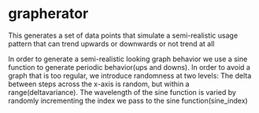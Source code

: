 grapherator
===========

This generates a set of data points that simulate a semi-realistic usage pattern that can trend upwards or downwards or not trend at all

In order to generate a semi-realistic looking graph behavior we use a sine function to generate periodic behavior(ups and downs).  In order to avoid a graph that is too regular, we introduce randomness at two levels:
The delta between steps across the x-axis is random, but within a range(deltavariance). The wavelength of the sine function is varied by randomly incrementing the index we pass to the sine function(sine_index)

